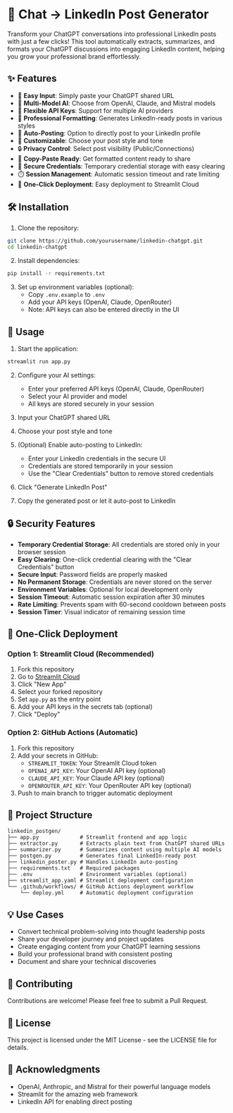 # 🚀 Chat → LinkedIn Post Generator

Transform your ChatGPT conversations into professional LinkedIn posts with just a few clicks! This tool automatically extracts, summarizes, and formats your ChatGPT discussions into engaging LinkedIn content, helping you grow your professional brand effortlessly.

## ✨ Features

- 🔗 **Easy Input**: Simply paste your ChatGPT shared URL
- 🤖 **Multi-Model AI**: Choose from OpenAI, Claude, and Mistral models
- 🔑 **Flexible API Keys**: Support for multiple AI providers
- 📝 **Professional Formatting**: Generates LinkedIn-ready posts in various styles
- 🔄 **Auto-Posting**: Option to directly post to your LinkedIn profile
- 🎨 **Customizable**: Choose your post style and tone
- 🔒 **Privacy Control**: Select post visibility (Public/Connections)
- 💬 **Copy-Paste Ready**: Get formatted content ready to share
- 🔐 **Secure Credentials**: Temporary credential storage with easy clearing
- ⏱️ **Session Management**: Automatic session timeout and rate limiting
- 🚀 **One-Click Deployment**: Easy deployment to Streamlit Cloud

## 🛠️ Installation

1. Clone the repository:
```bash
git clone https://github.com/yourusername/linkedin-chatgpt.git
cd linkedin-chatgpt
```

2. Install dependencies:
```bash
pip install -r requirements.txt
```

3. Set up environment variables (optional):
   - Copy `.env.example` to `.env`
   - Add your API keys (OpenAI, Claude, OpenRouter)
   - Note: API keys can also be entered directly in the UI

## 🚀 Usage

1. Start the application:
```bash
streamlit run app.py
```

2. Configure your AI settings:
   - Enter your preferred API keys (OpenAI, Claude, OpenRouter)
   - Select your AI provider and model
   - All keys are stored securely in your session

3. Input your ChatGPT shared URL

4. Choose your post style and tone

5. (Optional) Enable auto-posting to LinkedIn:
   - Enter your LinkedIn credentials in the secure UI
   - Credentials are stored temporarily in your session
   - Use the "Clear Credentials" button to remove stored credentials

6. Click "Generate LinkedIn Post"

7. Copy the generated post or let it auto-post to LinkedIn

## 🔒 Security Features

- **Temporary Credential Storage**: All credentials are stored only in your browser session
- **Easy Clearing**: One-click credential clearing with the "Clear Credentials" button
- **Secure Input**: Password fields are properly masked
- **No Permanent Storage**: Credentials are never stored on the server
- **Environment Variables**: Optional for local development only
- **Session Timeout**: Automatic session expiration after 30 minutes
- **Rate Limiting**: Prevents spam with 60-second cooldown between posts
- **Session Timer**: Visual indicator of remaining session time

## 🚀 One-Click Deployment

### Option 1: Streamlit Cloud (Recommended)
1. Fork this repository
2. Go to [Streamlit Cloud](https://streamlit.io/cloud)
3. Click "New App"
4. Select your forked repository
5. Set `app.py` as the entry point
6. Add your API keys in the secrets tab (optional)
7. Click "Deploy"

### Option 2: GitHub Actions (Automatic)
1. Fork this repository
2. Add your secrets in GitHub:
   - `STREAMLIT_TOKEN`: Your Streamlit Cloud token
   - `OPENAI_API_KEY`: Your OpenAI API key (optional)
   - `CLAUDE_API_KEY`: Your Claude API key (optional)
   - `OPENROUTER_API_KEY`: Your OpenRouter API key (optional)
3. Push to main branch to trigger automatic deployment

## 📁 Project Structure

```
linkedin_postgen/
├── app.py             # Streamlit frontend and app logic
├── extractor.py       # Extracts plain text from ChatGPT shared URLs
├── summarizer.py      # Summarizes content using multiple AI models
├── postgen.py         # Generates final LinkedIn-ready post
├── linkedin_poster.py # Handles LinkedIn auto-posting
├── requirements.txt   # Required packages
├── .env               # Environment variables (optional)
├── streamlit_app.yaml # Streamlit deployment configuration
└── .github/workflows/ # GitHub Actions deployment workflow
    └── deploy.yml     # Automatic deployment configuration
```

## 💡 Use Cases

- Convert technical problem-solving into thought leadership posts
- Share your developer journey and project updates
- Create engaging content from your ChatGPT learning sessions
- Build your professional brand with consistent posting
- Document and share your technical discoveries

## 🤝 Contributing

Contributions are welcome! Please feel free to submit a Pull Request.

## 📄 License

This project is licensed under the MIT License - see the LICENSE file for details.

## 🙏 Acknowledgments

- OpenAI, Anthropic, and Mistral for their powerful language models
- Streamlit for the amazing web framework
- LinkedIn API for enabling direct posting